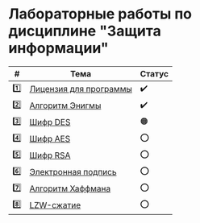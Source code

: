 # Лабораторные работы по дисциплине "Защита информации"

|#|Тема|Статус|
|-|-|-|
|:one:|[Лицензия для программы](https://github.com/architectv/information-security/tree/main/lw1)|:heavy_check_mark:|
|:two:|[Алгоритм Энигмы](https://github.com/architectv/information-security/tree/main/lw2)|:heavy_check_mark:|
|:three:|[Шифр DES](https://github.com/architectv/information-security/tree/main/lw3)|:orange_circle:|
|:four:|[Шифр AES](https://github.com/architectv/information-security/tree/main/lw4)|:o:|
|:five:|[Шифр RSA](https://github.com/architectv/information-security/tree/main/lw5)|:o:|
|:six:|[Электронная подпись](https://github.com/architectv/information-security/tree/main/lw6)|:o:|
|:seven:|[Алгоритм Хаффмана](https://github.com/architectv/information-security/tree/main/lw7)|:o:|
|:eight:|[LZW-сжатие](https://github.com/architectv/information-security/tree/main/lw8)|:o:|
